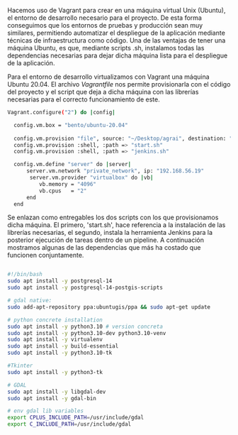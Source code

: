 
Hacemos uso de Vagrant para crear en una máquina virtual Unix (Ubuntu), el entorno de desarrollo necesario para el proyecto. De esta forma conseguimos que los entornos de pruebas y producción sean muy similares, permitiendo automatizar el despliegue de la aplicación mediante técnicas de infraestructura como código. Una de las ventajas de tener una máquina Ubuntu, es que, mediante scripts .sh, instalamos todas las dependencias necesarias para dejar dicha máquina lista para el despliegue de la aplicación.

Para el entorno de desarrollo virtualizamos con Vagrant una máquina Ubuntu 20.04. El archivo *Vagrantfile* nos permite provisionarla con el código del proyecto y el script que deja a dicha máquina con las librerías necesarias para el correcto funcionamiento de este.

```bash
Vagrant.configure("2") do |config|

  config.vm.box = "bento/ubuntu-20.04"
  
  config.vm.provision "file", source: "~/Desktop/agrai", destination: "$HOME/"
  config.vm.provision :shell, :path => "start.sh"
  config.vm.provision :shell, :path => "jenkins.sh"

  config.vm.define "server" do |server|
      server.vm.network "private_network", ip: "192.168.56.19"
   	   server.vm.provider "virtualbox" do |vb|
		  vb.memory = "4096"
		  vb.cpus   = "2"
      end
  end
```

Se enlazan como entregables los dos scripts con los que provisionamos dicha máquina. El primero, 'start.sh', hace referencia a la instalación de las librerías necesarias, el segundo, instala la herramienta Jenkins para la posterior ejecución de tareas dentro de un pipeline. A continuación mostramos algunas de las dependencias que más ha costado que funcionen conjuntamente.

```bash

#!/bin/bash
sudo apt install -y postgresql-14 
sudo apt install -y postgresql-14-postgis-scripts

# gdal native:
sudo add-apt-repository ppa:ubuntugis/ppa && sudo apt-get update

# python concrete installation
sudo apt install -y python3.10 # version concreta 
sudo apt install -y python3.10-dev python3.10-venv
sudo apt install -y virtualenv
sudo apt install -y build-essential
sudo apt install -y python3.10-tk

#Tkinter
sudo apt install -y python3-tk

# GDAL
sudo apt install -y libgdal-dev
sudo apt install -y gdal-bin

# env gdal lib variables
export CPLUS_INCLUDE_PATH=/usr/include/gdal
export C_INCLUDE_PATH=/usr/include/gdal

```

